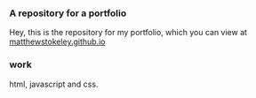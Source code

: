 ### A repository for a portfolio
Hey, this is the repository for my portfolio, which you can view at [matthewstokeley.github.io](http://matthewstokeley.github.io)

### work

html, javascript and css.
